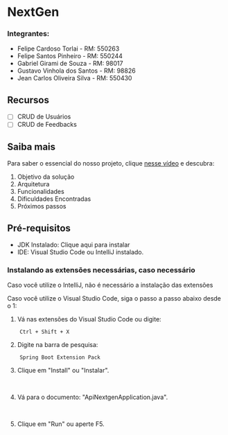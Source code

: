 # NextGen

### Integrantes:
- Felipe Cardoso Torlai - RM: 550263
- Felipe Santos Pinheiro - RM: 550244
- Gabriel Girami de Souza - RM: 98017
- Gustavo Vinhola dos Santos - RM: 98826
- Jean Carlos Oliveira Silva - RM: 550430

## Recursos

- [ ] CRUD de Usuários
- [ ] CRUD de Feedbacks

## Saiba mais

Para saber o essencial do nosso projeto, clique <a href="https://youtu.be/7AmaUS82GLU">nesse vídeo</a> e descubra:
1. Objetivo da solução
2. Arquitetura
3. Funcionalidades
4. Dificuldades Encontradas
5. Próximos passos

## Pré-requisitos

- JDK Instalado: Clique aqui para instalar
- IDE: Visual Studio Code ou IntelliJ instalado.

### Instalando as extensões necessárias, caso necessário

Caso você utilize o IntelliJ, não é necessário a instalação das extensões

Caso você utilize o Visual Studio Code, siga o passo a passo abaixo desde o 1:

1. Vá nas extensões do Visual Studio Code ou digite:
```
    Ctrl + Shift + X
```
2. Digite na barra de pesquisa: 
```
    Spring Boot Extension Pack
```
3. Clique em "Install" ou "Instalar".

<br/>

4. Vá para o documento: "ApiNextgenApplication.java".

<br/>

5. Clique em "Run" ou aperte F5.

<br/>

